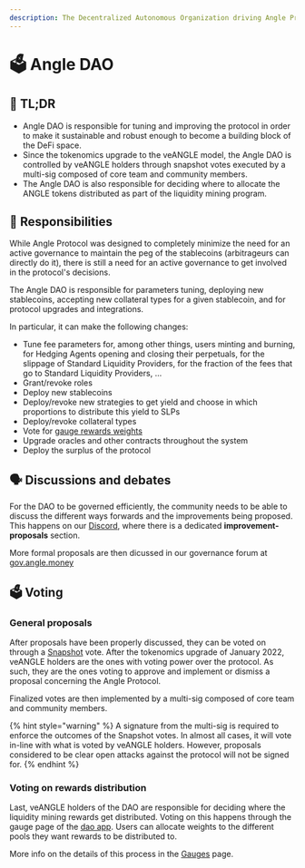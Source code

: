 ```yaml
---
description: The Decentralized Autonomous Organization driving Angle Protocol
---
```


# 🗳 Angle DAO

## 🔎 TL;DR

- Angle DAO is responsible for tuning and improving the protocol in order to make it sustainable and robust enough to become a building block of the DeFi space.
- Since the tokenomics upgrade to the veANGLE model, the Angle DAO is controlled by veANGLE holders through snapshot votes executed by a multi-sig composed of core team and community members.
- The Angle DAO is also responsible for deciding where to allocate the ANGLE tokens distributed as part of the liquidity mining program.

## 🔘 Responsibilities

While Angle Protocol was designed to completely minimize the need for an active governance to maintain the peg of the stablecoins (arbitrageurs can directly do it), there is still a need for an active governance to get involved in the protocol's decisions.

The Angle DAO is responsible for parameters tuning, deploying new stablecoins, accepting new collateral types for a given stablecoin, and for protocol upgrades and integrations.

In particular, it can make the following changes:

- Tune fee parameters for, among other things, users minting and burning, for Hedging Agents opening and closing their perpetuals, for the slippage of Standard Liquidity Providers, for the fraction of the fees that go to Standard Liquidity Providers, ...
- Grant/revoke roles
- Deploy new stablecoins
- Deploy/revoke new strategies to get yield and choose in which proportions to distribute this yield to SLPs
- Deploy/revoke collateral types
- Vote for [gauge rewards weights](veANGLE/gauges.md)
- Upgrade oracles and other contracts throughout the system
- Deploy the surplus of the protocol

## 🗣 Discussions and debates

For the DAO to be governed efficiently, the community needs to be able to discuss the different ways forwards and the improvements being proposed. This happens on our [Discord](https://discord.com/invite/5Af6xum9bc), where there is a dedicated **improvement-proposals** section.

More formal proposals are then dicussed in our governance forum at [gov.angle.money](https://gov.angle.money)

## 🗳 Voting

### General proposals

After proposals have been properly discussed, they can be voted on through a [Snapshot](https://snapshot.org/#/anglegovernance.eth/) vote. After the tokenomics upgrade of January 2022, veANGLE holders are the ones with voting power over the protocol. As such, they are the ones voting to approve and implement or dismiss a proposal concerning the Angle Protocol.

Finalized votes are then implemented by a multi-sig composed of core team and community members.

{% hint style="warning" %}
A signature from the multi-sig is required to enforce the outcomes of the Snapshot votes. In almost all cases, it will vote in-line with what is voted by veANGLE holders. However, proposals considered to be clear open attacks against the protocol will not be signed for.
{% endhint %}

### Voting on rewards distribution

Last, veANGLE holders of the DAO are responsible for deciding where the liquidity mining rewards get distributed. Voting on this happens through the gauge page of the [dao app](https://dao.angle.money). Users can allocate weights to the different pools they want rewards to be distributed to.

More info on the details of this process in the [Gauges](./veANGLE/gauges.md) page.

